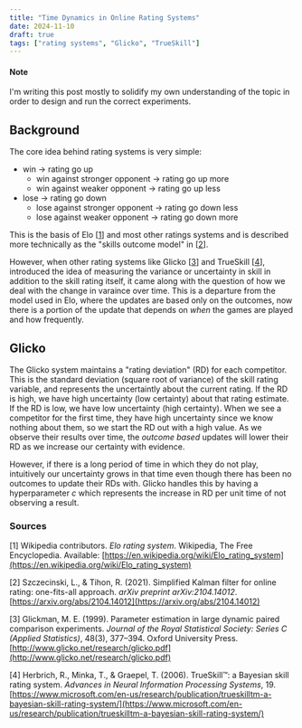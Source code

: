 ```yaml
---
title: "Time Dynamics in Online Rating Systems"
date: 2024-11-10
draft: true
tags: ["rating systems", "Glicko", "TrueSkill"]
---
```


#### Note
I'm writing this post mostly to solidify my own understanding of the topic in order to design and run the correct experiments.

## Background
The core idea behind rating systems is very simple:
* win -> rating go up
  * win against stronger opponent -> rating go up more
  * win against weaker opponent -> rating go up less
* lose -> rating go down
  * lose against stronger opponent -> rating go down less
  * lose against weaker opponent -> rating go down more

This is the basis of Elo [[1](https://en.wikipedia.org/wiki/Elo_rating_system)] and most other ratings systems and is described more technically as the "skills outcome model" in [[2](https://arxiv.org/abs/2104.14012)].

However, when other rating systems like Glicko [[3](http://www.glicko.net/glicko.html)] and TrueSkill [[4](https://www.microsoft.com/en-us/research/publication/trueskilltm-a-bayesian-skill-rating-system/)], introduced the idea of measuring the variance or uncertainty in skill in addition to the skill rating itself, it came along with the question of how we deal with the change in varaince over time. This is a departure from the model used in Elo, where the updates are based only on the outcomes, now there is a portion of the update that depends on *when* the games are played and how frequently.

## Glicko
The Glicko system maintains a "rating deviation" (RD) for each competitor. This is the standard deviation (square root of variance) of the skill rating variable, and represents the uncertaintly about the current rating. If the RD is high, we have high uncertainty (low certainty) about that rating estimate. If the RD is low, we have low uncertainty (high certainty). When we see a competitor for the first time, they have high uncertainty since we know nothing about them, so we start the RD out with a high value. As we observe their results over time, the *outcome based* updates will lower their RD as we increase our certainty with evidence. 

However, if there is a long period of time in which they do not play, intuitively our uncertainty grows in that time even though there has been no outcomes to update their RDs with. Glicko handles this by having a hyperparameter $c$ which represents the increase in RD per unit time of not observing a result.


### Sources
[1] Wikipedia contributors. *Elo rating system*. Wikipedia, The Free Encyclopedia. Available: [https://en.wikipedia.org/wiki/Elo_rating_system](https://en.wikipedia.org/wiki/Elo_rating_system)

[2] Szczecinski, L., & Tihon, R. (2021). Simplified Kalman filter for online rating: one-fits-all approach. *arXiv preprint arXiv:2104.14012*. [https://arxiv.org/abs/2104.14012](https://arxiv.org/abs/2104.14012)

[3] Glickman, M. E. (1999). Parameter estimation in large dynamic paired comparison experiments. *Journal of the Royal Statistical Society: Series C (Applied Statistics)*, 48(3), 377–394. Oxford University Press. [http://www.glicko.net/research/glicko.pdf](http://www.glicko.net/research/glicko.pdf)

[4] Herbrich, R., Minka, T., & Graepel, T. (2006). TrueSkill™: a Bayesian skill rating system. *Advances in Neural Information Processing Systems*, 19. [https://www.microsoft.com/en-us/research/publication/trueskilltm-a-bayesian-skill-rating-system/](https://www.microsoft.com/en-us/research/publication/trueskilltm-a-bayesian-skill-rating-system/)





